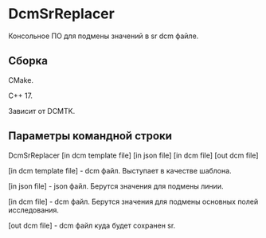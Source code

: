 # DcmSrReplacer
Консольное ПО для подмены значений в sr dcm файле.

## Сборка
CMake.

C++ 17.

Зависит от DCMTK.

## Параметры командной строки
DcmSrReplacer [in dcm template file] [in json file] [in dcm file] [out dcm file]

[in dcm template file] - dcm файл. Выступает в качестве шаблона.

[in json file] - json файл. Берутся значения для подмены линии.

[in dcm file] - dcm файл. Берутся значения для подмены основных полей исследования.

[out dcm file] - dcm файл куда будет сохранен sr.

